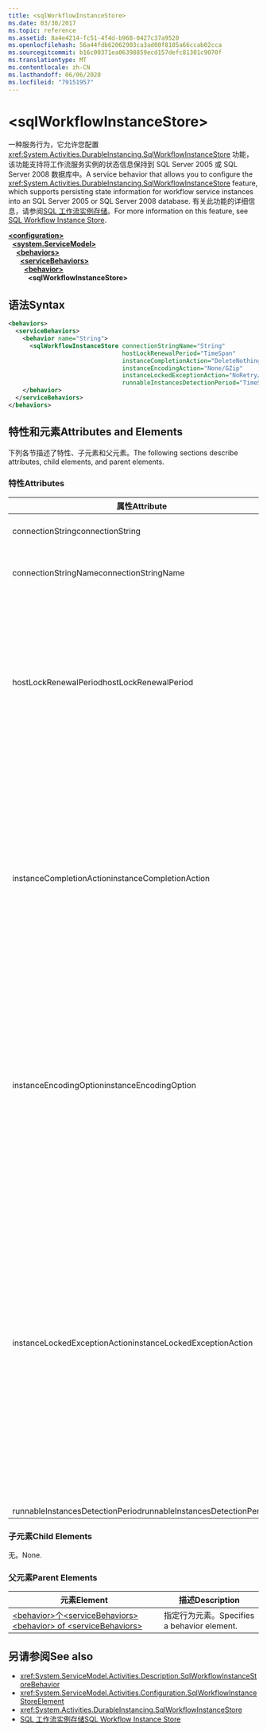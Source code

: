 ```yaml
---
title: <sqlWorkflowInstanceStore>
ms.date: 03/30/2017
ms.topic: reference
ms.assetid: 8a4e4214-fc51-4f4d-b968-0427c37a9520
ms.openlocfilehash: 56a44fdb62062903ca3ad00f8105a66ccab02cca
ms.sourcegitcommit: b16c00371ea06398859ecd157defc81301c9070f
ms.translationtype: MT
ms.contentlocale: zh-CN
ms.lasthandoff: 06/06/2020
ms.locfileid: "79151957"
---
```

# \<sqlWorkflowInstanceStore>
<span data-ttu-id="dbf39-101">一种服务行为，它允许您配置 <xref:System.Activities.DurableInstancing.SqlWorkflowInstanceStore> 功能，该功能支持将工作流服务实例的状态信息保持到 SQL Server 2005 或 SQL Server 2008 数据库中。</span><span class="sxs-lookup"><span data-stu-id="dbf39-101">A service behavior that allows you to configure the <xref:System.Activities.DurableInstancing.SqlWorkflowInstanceStore> feature, which supports persisting state information for workflow service instances into an SQL Server 2005 or SQL Server 2008 database.</span></span> <span data-ttu-id="dbf39-102">有关此功能的详细信息，请参阅[SQL 工作流实例存储](../../../windows-workflow-foundation/sql-workflow-instance-store.md)。</span><span class="sxs-lookup"><span data-stu-id="dbf39-102">For more information on this feature, see [SQL Workflow Instance Store](../../../windows-workflow-foundation/sql-workflow-instance-store.md).</span></span>  
  
[**\<configuration>**](../configuration-element.md)\
&nbsp;&nbsp;[**\<system.ServiceModel>**](system-servicemodel-of-workflow.md)\
&nbsp;&nbsp;&nbsp;&nbsp;[**\<behaviors>**](behaviors-of-workflow.md)\
&nbsp;&nbsp;&nbsp;&nbsp;&nbsp;&nbsp;[**\<serviceBehaviors>**](servicebehaviors-of-workflow.md)\
&nbsp;&nbsp;&nbsp;&nbsp;&nbsp;&nbsp;&nbsp;&nbsp;[**\<behavior>**](behavior-of-servicebehaviors-of-workflow.md)\
&nbsp;&nbsp;&nbsp;&nbsp;&nbsp;&nbsp;&nbsp;&nbsp;&nbsp;&nbsp;**\<sqlWorkflowInstanceStore>**  
  
## <a name="syntax"></a><span data-ttu-id="dbf39-103">语法</span><span class="sxs-lookup"><span data-stu-id="dbf39-103">Syntax</span></span>  
  
```xml  
<behaviors>
  <serviceBehaviors>
    <behavior name="String">
      <sqlWorkflowInstanceStore connectionStringName="String"
                                hostLockRenewalPeriod="TimeSpan"
                                instanceCompletionAction="DeleteNothing/DeleteAll"
                                instanceEncodingAction="None/GZip"
                                instanceLockedExceptionAction="NoRetry/BasicRetry/AggressiveRetry"
                                runnableInstancesDetectionPeriod="TimeSpan" />
    </behavior>
  </serviceBehaviors>
</behaviors>  
```  
  
## <a name="attributes-and-elements"></a><span data-ttu-id="dbf39-104">特性和元素</span><span class="sxs-lookup"><span data-stu-id="dbf39-104">Attributes and Elements</span></span>  
 <span data-ttu-id="dbf39-105">下列各节描述了特性、子元素和父元素。</span><span class="sxs-lookup"><span data-stu-id="dbf39-105">The following sections describe attributes, child elements, and parent elements.</span></span>  
  
### <a name="attributes"></a><span data-ttu-id="dbf39-106">特性</span><span class="sxs-lookup"><span data-stu-id="dbf39-106">Attributes</span></span>  
  
|<span data-ttu-id="dbf39-107">属性</span><span class="sxs-lookup"><span data-stu-id="dbf39-107">Attribute</span></span>|<span data-ttu-id="dbf39-108">说明</span><span class="sxs-lookup"><span data-stu-id="dbf39-108">Description</span></span>|  
|---------------|-----------------|  
|<span data-ttu-id="dbf39-109">connectionString</span><span class="sxs-lookup"><span data-stu-id="dbf39-109">connectionString</span></span>|<span data-ttu-id="dbf39-110">一个字符串，包含用于连接到基础持久性数据库的连接字符串。</span><span class="sxs-lookup"><span data-stu-id="dbf39-110">A string that contains a connection string used to connect to an underlying persistence database.</span></span>|  
|<span data-ttu-id="dbf39-111">connectionStringName</span><span class="sxs-lookup"><span data-stu-id="dbf39-111">connectionStringName</span></span>|<span data-ttu-id="dbf39-112">一个字符串，包含指向数据库服务器的已命名连接字符串。</span><span class="sxs-lookup"><span data-stu-id="dbf39-112">A string that contains a named connection string to the database server.</span></span> <span data-ttu-id="dbf39-113">命名连接字符串的示例为 "DefaultConnectionString"。</span><span class="sxs-lookup"><span data-stu-id="dbf39-113">An example of a named connection string is "DefaultConnectionString".</span></span>|  
|<span data-ttu-id="dbf39-114">hostLockRenewalPeriod</span><span class="sxs-lookup"><span data-stu-id="dbf39-114">hostLockRenewalPeriod</span></span>|<span data-ttu-id="dbf39-115">一个 Timespan 值，指定宿主必须在其间续订对某个实例的锁定的时间段。</span><span class="sxs-lookup"><span data-stu-id="dbf39-115">A Timespan value that specifies the time period in which the host must renew the lock on an instance.</span></span> <span data-ttu-id="dbf39-116">如果宿主没有在指定的时间段内续订锁定，则会解除锁定此实例，并且另一宿主可能会选取此实例。</span><span class="sxs-lookup"><span data-stu-id="dbf39-116">If the host does not renew the lock in the specified time period, the instance is unlocked and may be picked up by another host.</span></span><br /><br /> <span data-ttu-id="dbf39-117">卸载一个工作流意味着该工作流已持久保存。</span><span class="sxs-lookup"><span data-stu-id="dbf39-117">Unloading a workflow implies that it is also persisted.</span></span> <span data-ttu-id="dbf39-118">如果此特性设置为零，则在工作流进入空闲状态后会立即持久保存并卸载该工作流实例。</span><span class="sxs-lookup"><span data-stu-id="dbf39-118">If this attribute is set to zero the workflow instance is persisted and unloaded immediately after the workflow becomes idle.</span></span> <span data-ttu-id="dbf39-119">将此特性设置为 TimeSpan.MaxValue 可以有效地禁用卸载操作。</span><span class="sxs-lookup"><span data-stu-id="dbf39-119">Setting this attribute to TimeSpan.MaxValue effectively disables the unload operation.</span></span> <span data-ttu-id="dbf39-120">处于空闲状态的工作流实例永远不会被卸载。</span><span class="sxs-lookup"><span data-stu-id="dbf39-120">Idle workflow instances are never unloaded.</span></span>|  
|<span data-ttu-id="dbf39-121">instanceCompletionAction</span><span class="sxs-lookup"><span data-stu-id="dbf39-121">instanceCompletionAction</span></span>|<span data-ttu-id="dbf39-122">一个值，指定在工作流实例完成之后，该工作流实例数据是保留在持久性存储区中还是被删除。</span><span class="sxs-lookup"><span data-stu-id="dbf39-122">A value that specifies whether workflow instance data is kept in the persistence store after the workflow instance completes or if it is deleted at that point.</span></span> <span data-ttu-id="dbf39-123">此值的类型为 <xref:System.Activities.DurableInstancing.InstanceCompletionAction>。</span><span class="sxs-lookup"><span data-stu-id="dbf39-123">This value is of type <xref:System.Activities.DurableInstancing.InstanceCompletionAction>.</span></span><br /><br /> <span data-ttu-id="dbf39-124">枚举的操作包括在实例完成其操作后删除持久性存储区中的实例数据或不删除持久性存储区中的实例数据。</span><span class="sxs-lookup"><span data-stu-id="dbf39-124">The enumerated actions consist of deleting the instance data from the persistence store or not deleting the instance data from the persistence store, when the instance has completed its operation.</span></span><br /><br /> <span data-ttu-id="dbf39-125">完成实例之后保留实例会导致持久性数据库快速增大，这会影响数据库的性能。</span><span class="sxs-lookup"><span data-stu-id="dbf39-125">Keeping instances after completion causes the persistence database to grow rapidly and this affects the performance of the database.</span></span> <span data-ttu-id="dbf39-126">您应当配置数据库清除策略来定期删除这些记录，以确保数据库的性能水平能够满足性能要求。</span><span class="sxs-lookup"><span data-stu-id="dbf39-126">You should configure a database purge policy to delete these records periodically to ensure that the performance of the database is at the level that satisfy your performance requirements.</span></span>|  
|<span data-ttu-id="dbf39-127">instanceEncodingOption</span><span class="sxs-lookup"><span data-stu-id="dbf39-127">instanceEncodingOption</span></span>|<span data-ttu-id="dbf39-128">一个可选值，指定在将实例状态信息保存到持久性存储区之前，是否使用 GZip 算法压缩此信息。</span><span class="sxs-lookup"><span data-stu-id="dbf39-128">An optional value that specifies  whether the instance state information is compressed using the GZip algorithm before the information is saved in the persistence store..</span></span> <span data-ttu-id="dbf39-129">此值的类型为 <xref:System.Activities.DurableInstancing.InstanceEncodingOption>。</span><span class="sxs-lookup"><span data-stu-id="dbf39-129">This value is of type <xref:System.Activities.DurableInstancing.InstanceEncodingOption>.</span></span> <span data-ttu-id="dbf39-130">此属性的可能值为 <xref:System.Activities.DurableInstancing.InstanceEncodingOption.None> ，指定无压缩，并指定对 <xref:System.Activities.DurableInstancing.InstanceEncodingOption.GZip> 实例数据进行压缩并使用 gzip 算法。</span><span class="sxs-lookup"><span data-stu-id="dbf39-130">Possible values for this property are <xref:System.Activities.DurableInstancing.InstanceEncodingOption.None>, which specifies no compression, and <xref:System.Activities.DurableInstancing.InstanceEncodingOption.GZip>, which specifies that instance data is compressed and uses the gzip algorithm.</span></span>|  
|<span data-ttu-id="dbf39-131">instanceLockedExceptionAction</span><span class="sxs-lookup"><span data-stu-id="dbf39-131">instanceLockedExceptionAction</span></span>|<span data-ttu-id="dbf39-132">一个值，指定为响应在宿主尝试锁定当前已由另一宿主锁定的实例时引发的异常而发生的操作。</span><span class="sxs-lookup"><span data-stu-id="dbf39-132">A value that specifies the action that occurs in response to an exception that is thrown when the host tries to lock an instance because the instance is currently locked by another host.</span></span> <span data-ttu-id="dbf39-133">此值的类型为 <xref:System.Activities.DurableInstancing.InstanceLockedExceptionAction>。</span><span class="sxs-lookup"><span data-stu-id="dbf39-133">This value is of type <xref:System.Activities.DurableInstancing.InstanceLockedExceptionAction>.</span></span><br /><br /> <span data-ttu-id="dbf39-134">此字段的可选选项有：“无”、“基本重试”和“积极重试”。</span><span class="sxs-lookup"><span data-stu-id="dbf39-134">The options allowed for this field are: None, Basic Retry, and Aggressive Retry.</span></span> <span data-ttu-id="dbf39-135">默认值为 None。</span><span class="sxs-lookup"><span data-stu-id="dbf39-135">The default value is None.</span></span> <span data-ttu-id="dbf39-136">下面逐一说明上述三个选项：</span><span class="sxs-lookup"><span data-stu-id="dbf39-136">The following list provides you with the descriptions for these three options:</span></span><br /><br /> <span data-ttu-id="dbf39-137">-   无。</span><span class="sxs-lookup"><span data-stu-id="dbf39-137">-   None.</span></span> <span data-ttu-id="dbf39-138">服务主机不会尝试锁定实例，并将 <xref:System.Runtime.DurableInstancing.InstanceLockedException> 传递给调用方。</span><span class="sxs-lookup"><span data-stu-id="dbf39-138">The service host does not attempt to lock the instance and passes the <xref:System.Runtime.DurableInstancing.InstanceLockedException> to the caller.</span></span><br /><span data-ttu-id="dbf39-139">-基本重试。</span><span class="sxs-lookup"><span data-stu-id="dbf39-139">-   Basic Retry.</span></span> <span data-ttu-id="dbf39-140">服务主机将使用线性重试间隔重新尝试锁定实例，并在序列结尾将异常传递给调用方。</span><span class="sxs-lookup"><span data-stu-id="dbf39-140">The service host reattempts to lock the instance with a linear retry interval and passes the exception to the caller at the end of the sequence.</span></span><br /><span data-ttu-id="dbf39-141">-积极重试。</span><span class="sxs-lookup"><span data-stu-id="dbf39-141">-   Aggressive Retry.</span></span> <span data-ttu-id="dbf39-142">服务主机将使用按指数增长的延迟时间重新尝试锁定实例，并在序列结尾将 <xref:System.Runtime.DurableInstancing.InstanceLockedException> 传递给调用方。</span><span class="sxs-lookup"><span data-stu-id="dbf39-142">The service host reattempts to lock the instance with an exponentially increasing delay and passes the <xref:System.Runtime.DurableInstancing.InstanceLockedException> to the caller at the end of the sequence.</span></span>|  
|<span data-ttu-id="dbf39-143">runnableInstancesDetectionPeriod</span><span class="sxs-lookup"><span data-stu-id="dbf39-143">runnableInstancesDetectionPeriod</span></span>||  
  
### <a name="child-elements"></a><span data-ttu-id="dbf39-144">子元素</span><span class="sxs-lookup"><span data-stu-id="dbf39-144">Child Elements</span></span>  
 <span data-ttu-id="dbf39-145">无。</span><span class="sxs-lookup"><span data-stu-id="dbf39-145">None.</span></span>  
  
### <a name="parent-elements"></a><span data-ttu-id="dbf39-146">父元素</span><span class="sxs-lookup"><span data-stu-id="dbf39-146">Parent Elements</span></span>  
  
|<span data-ttu-id="dbf39-147">元素</span><span class="sxs-lookup"><span data-stu-id="dbf39-147">Element</span></span>|<span data-ttu-id="dbf39-148">描述</span><span class="sxs-lookup"><span data-stu-id="dbf39-148">Description</span></span>|  
|-------------|-----------------|  
|[<span data-ttu-id="dbf39-149">\<behavior>个\<serviceBehaviors></span><span class="sxs-lookup"><span data-stu-id="dbf39-149">\<behavior> of \<serviceBehaviors></span></span>](behavior-of-servicebehaviors-of-workflow.md)|<span data-ttu-id="dbf39-150">指定行为元素。</span><span class="sxs-lookup"><span data-stu-id="dbf39-150">Specifies a behavior element.</span></span>|  
  
## <a name="see-also"></a><span data-ttu-id="dbf39-151">另请参阅</span><span class="sxs-lookup"><span data-stu-id="dbf39-151">See also</span></span>

- <xref:System.ServiceModel.Activities.Description.SqlWorkflowInstanceStoreBehavior>
- <xref:System.ServiceModel.Activities.Configuration.SqlWorkflowInstanceStoreElement>
- <xref:System.Activities.DurableInstancing.SqlWorkflowInstanceStore>
- [<span data-ttu-id="dbf39-152">SQL 工作流实例存储</span><span class="sxs-lookup"><span data-stu-id="dbf39-152">SQL Workflow Instance Store</span></span>](../../../windows-workflow-foundation/sql-workflow-instance-store.md)

